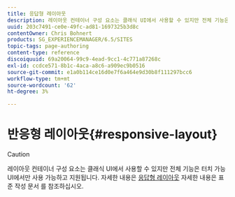 ```yaml
---
title: 응답형 레이아웃
description: 레이아웃 컨테이너 구성 요소는 클래식 UI에서 사용할 수 있지만 전체 기능은 터치 가능 UI에서만 사용 가능하고 지원됩니다.
uuid: 203c7491-ce0e-49fc-ad81-1697325b3d8c
contentOwner: Chris Bohnert
products: SG_EXPERIENCEMANAGER/6.5/SITES
topic-tags: page-authoring
content-type: reference
discoiquuid: 69a20064-99c9-4ead-9cc1-4c771a87268c
exl-id: ccdce571-8b1c-4aca-a8c6-a909ec9b0516
source-git-commit: e1a0b114ce16d0e7f6a464e9d30b8f111297bcc6
workflow-type: tm+mt
source-wordcount: '62'
ht-degree: 3%

---
```


# 반응형 레이아웃{#responsive-layout}

>[!CAUTION]
>
>레이아웃 컨테이너 구성 요소는 클래식 UI에서 사용할 수 있지만 전체 기능은 터치 가능 UI에서만 사용 가능하고 지원됩니다. 자세한 내용은 [응답형 레이아웃](/help/sites-authoring/responsive-layout.md) 자세한 내용은 표준 작성 문서 를 참조하십시오.
